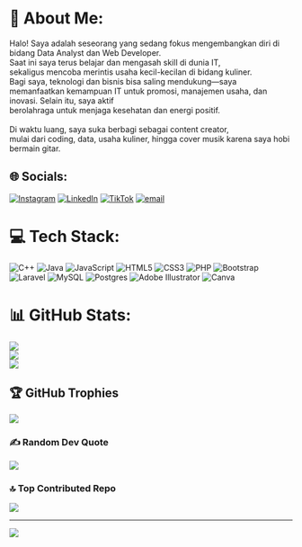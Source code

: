 # 💫 About Me:
Halo! Saya adalah seseorang yang sedang fokus mengembangkan diri di bidang Data Analyst dan Web Developer. <br>Saat ini saya terus belajar dan mengasah skill di dunia IT,<br> sekaligus mencoba merintis usaha kecil-kecilan di bidang kuliner.<br>Bagi saya, teknologi dan bisnis bisa saling mendukung—saya memanfaatkan kemampuan IT untuk promosi, manajemen usaha, dan inovasi. Selain itu, saya aktif <br>berolahraga untuk menjaga kesehatan dan energi positif.<br><br>Di waktu luang, saya suka berbagi sebagai content creator,<br> mulai dari coding, data, usaha kuliner, hingga cover musik karena saya hobi bermain gitar.


## 🌐 Socials:
[![Instagram](https://img.shields.io/badge/Instagram-%23E4405F.svg?logo=Instagram&logoColor=white)](https://instagram.com/uuwwwe.56) [![LinkedIn](https://img.shields.io/badge/LinkedIn-%230077B5.svg?logo=linkedin&logoColor=white)](https://linkedin.com/in/Alif_Sapta) [![TikTok](https://img.shields.io/badge/TikTok-%23000000.svg?logo=TikTok&logoColor=white)](https://tiktok.com/@alifsapta11) [![email](https://img.shields.io/badge/Email-D14836?logo=gmail&logoColor=white)](mailto:alifsaptam@gmail.com) 

# 💻 Tech Stack:
![C++](https://img.shields.io/badge/c++-%2300599C.svg?style=flat&logo=c%2B%2B&logoColor=white) ![Java](https://img.shields.io/badge/java-%23ED8B00.svg?style=flat&logo=openjdk&logoColor=white) ![JavaScript](https://img.shields.io/badge/javascript-%23323330.svg?style=flat&logo=javascript&logoColor=%23F7DF1E) ![HTML5](https://img.shields.io/badge/html5-%23E34F26.svg?style=flat&logo=html5&logoColor=white) ![CSS3](https://img.shields.io/badge/css3-%231572B6.svg?style=flat&logo=css3&logoColor=white) ![PHP](https://img.shields.io/badge/php-%23777BB4.svg?style=flat&logo=php&logoColor=white) ![Bootstrap](https://img.shields.io/badge/bootstrap-%238511FA.svg?style=flat&logo=bootstrap&logoColor=white) ![Laravel](https://img.shields.io/badge/laravel-%23FF2D20.svg?style=flat&logo=laravel&logoColor=white) ![MySQL](https://img.shields.io/badge/mysql-4479A1.svg?style=flat&logo=mysql&logoColor=white) ![Postgres](https://img.shields.io/badge/postgres-%23316192.svg?style=flat&logo=postgresql&logoColor=white) ![Adobe Illustrator](https://img.shields.io/badge/adobe%20illustrator-%23FF9A00.svg?style=flat&logo=adobe%20illustrator&logoColor=white) ![Canva](https://img.shields.io/badge/Canva-%2300C4CC.svg?style=flat&logo=Canva&logoColor=white)
# 📊 GitHub Stats:
![](https://github-readme-stats.vercel.app/api?username=uuwwwe56&theme=radical&hide_border=true&include_all_commits=false&count_private=false)<br/>
![](https://nirzak-streak-stats.vercel.app/?user=uuwwwe56&theme=radical&hide_border=true)<br/>
![](https://github-readme-stats.vercel.app/api/top-langs/?username=uuwwwe56&theme=radical&hide_border=true&include_all_commits=false&count_private=false&layout=compact)

## 🏆 GitHub Trophies
![](https://github-profile-trophy.vercel.app/?username=uuwwwe56&theme=radical&no-frame=false&no-bg=true&margin-w=4)

### ✍️ Random Dev Quote
![](https://quotes-github-readme.vercel.app/api?type=horizontal&theme=radical)

### 🔝 Top Contributed Repo
![](https://github-contributor-stats.vercel.app/api?username=uuwwwe56&limit=5&theme=radical&combine_all_yearly_contributions=true)

---
[![](https://visitcount.itsvg.in/api?id=uuwwwe56&icon=0&color=0)](https://visitcount.itsvg.in)

<!-- Proudly created with GPRM ( https://gprm.itsvg.in ) -->
